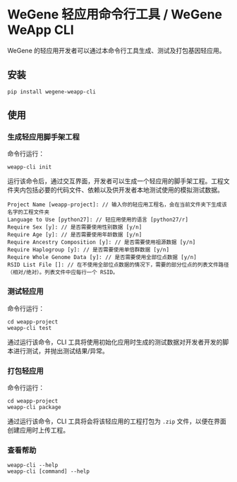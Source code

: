 # WeGene 轻应用命令行工具 / WeGene WeApp CLI #

WeGene 的轻应用开发者可以通过本命令行工具生成、测试及打包基因轻应用。

## 安装 ##

```
pip install wegene-weapp-cli
```

## 使用 ##

### 生成轻应用脚手架工程 ###

命令行运行：

```
weapp-cli init
```

运行该命令后，通过交互界面，开发者可以生成一个轻应用的脚手架工程。工程文件夹内包括必要的代码文件、依赖以及供开发者本地测试使用的模拟测试数据。

```
Project Name [weapp-project]: // 输入你的轻应用工程名，会在当前文件夹下生成该名字的工程文件夹
Language to Use [python27]: // 轻应用使用的语言 [python27/r]
Require Sex [y]: // 是否需要使用性别数据 [y/n]
Require Age [y]: // 是否需要使用年龄数据 [y/n]
Require Ancestry Composition [y]: // 是否需要使用祖源数据 [y/n]
Require Haplogroup [y]: // 是否需要使用单倍群数据 [y/n]
Require Whole Genome Data [y]: // 是否需要使用全部位点数据 [y/n]
RSID List File []: // 在不使用全部位点数据的情况下，需要的部分位点的列表文件路径（相对/绝对）。列表文件中应每行一个 RSID。
```

### 测试轻应用 ###

命令行运行：

```
cd weapp-project
weapp-cli test
```

通过运行该命令，CLI 工具将使用初始化应用时生成的测试数据对开发者开发的脚本进行测试，并抛出测试结果/异常。

### 打包轻应用 ###

命令行运行：

```
cd weapp-project
weapp-cli package
```

通过运行该命令，CLI 工具将会将该轻应用的工程打包为 `.zip` 文件，以便在界面创建应用时上传工程。

### 查看帮助 ###

```
weapp-cli --help
weapp-cli [command] --help
```
